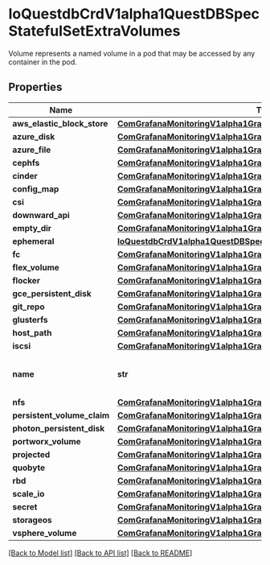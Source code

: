 # IoQuestdbCrdV1alpha1QuestDBSpecStatefulSetExtraVolumes

Volume represents a named volume in a pod that may be accessed by any container in the pod.
## Properties
Name | Type | Description | Notes
------------ | ------------- | ------------- | -------------
**aws_elastic_block_store** | [**ComGrafanaMonitoringV1alpha1GrafanaAgentSpecAwsElasticBlockStore**](ComGrafanaMonitoringV1alpha1GrafanaAgentSpecAwsElasticBlockStore.md) |  | [optional] 
**azure_disk** | [**ComGrafanaMonitoringV1alpha1GrafanaAgentSpecAzureDisk**](ComGrafanaMonitoringV1alpha1GrafanaAgentSpecAzureDisk.md) |  | [optional] 
**azure_file** | [**ComGrafanaMonitoringV1alpha1GrafanaAgentSpecAzureFile**](ComGrafanaMonitoringV1alpha1GrafanaAgentSpecAzureFile.md) |  | [optional] 
**cephfs** | [**ComGrafanaMonitoringV1alpha1GrafanaAgentSpecCephfs**](ComGrafanaMonitoringV1alpha1GrafanaAgentSpecCephfs.md) |  | [optional] 
**cinder** | [**ComGrafanaMonitoringV1alpha1GrafanaAgentSpecCinder**](ComGrafanaMonitoringV1alpha1GrafanaAgentSpecCinder.md) |  | [optional] 
**config_map** | [**ComGrafanaMonitoringV1alpha1GrafanaAgentSpecConfigMap**](ComGrafanaMonitoringV1alpha1GrafanaAgentSpecConfigMap.md) |  | [optional] 
**csi** | [**ComGrafanaMonitoringV1alpha1GrafanaAgentSpecCsi**](ComGrafanaMonitoringV1alpha1GrafanaAgentSpecCsi.md) |  | [optional] 
**downward_api** | [**ComGrafanaMonitoringV1alpha1GrafanaAgentSpecDownwardAPI**](ComGrafanaMonitoringV1alpha1GrafanaAgentSpecDownwardAPI.md) |  | [optional] 
**empty_dir** | [**ComGrafanaMonitoringV1alpha1GrafanaAgentSpecEmptyDir**](ComGrafanaMonitoringV1alpha1GrafanaAgentSpecEmptyDir.md) |  | [optional] 
**ephemeral** | [**IoQuestdbCrdV1alpha1QuestDBSpecStatefulSetEphemeral**](IoQuestdbCrdV1alpha1QuestDBSpecStatefulSetEphemeral.md) |  | [optional] 
**fc** | [**ComGrafanaMonitoringV1alpha1GrafanaAgentSpecFc**](ComGrafanaMonitoringV1alpha1GrafanaAgentSpecFc.md) |  | [optional] 
**flex_volume** | [**ComGrafanaMonitoringV1alpha1GrafanaAgentSpecFlexVolume**](ComGrafanaMonitoringV1alpha1GrafanaAgentSpecFlexVolume.md) |  | [optional] 
**flocker** | [**ComGrafanaMonitoringV1alpha1GrafanaAgentSpecFlocker**](ComGrafanaMonitoringV1alpha1GrafanaAgentSpecFlocker.md) |  | [optional] 
**gce_persistent_disk** | [**ComGrafanaMonitoringV1alpha1GrafanaAgentSpecGcePersistentDisk**](ComGrafanaMonitoringV1alpha1GrafanaAgentSpecGcePersistentDisk.md) |  | [optional] 
**git_repo** | [**ComGrafanaMonitoringV1alpha1GrafanaAgentSpecGitRepo**](ComGrafanaMonitoringV1alpha1GrafanaAgentSpecGitRepo.md) |  | [optional] 
**glusterfs** | [**ComGrafanaMonitoringV1alpha1GrafanaAgentSpecGlusterfs**](ComGrafanaMonitoringV1alpha1GrafanaAgentSpecGlusterfs.md) |  | [optional] 
**host_path** | [**ComGrafanaMonitoringV1alpha1GrafanaAgentSpecHostPath**](ComGrafanaMonitoringV1alpha1GrafanaAgentSpecHostPath.md) |  | [optional] 
**iscsi** | [**ComGrafanaMonitoringV1alpha1GrafanaAgentSpecIscsi**](ComGrafanaMonitoringV1alpha1GrafanaAgentSpecIscsi.md) |  | [optional] 
**name** | **str** | name of the volume. Must be a DNS_LABEL and unique within the pod. More info: https://kubernetes.io/docs/concepts/overview/working-with-objects/names/#names | 
**nfs** | [**ComGrafanaMonitoringV1alpha1GrafanaAgentSpecNfs**](ComGrafanaMonitoringV1alpha1GrafanaAgentSpecNfs.md) |  | [optional] 
**persistent_volume_claim** | [**ComGrafanaMonitoringV1alpha1GrafanaAgentSpecPersistentVolumeClaim**](ComGrafanaMonitoringV1alpha1GrafanaAgentSpecPersistentVolumeClaim.md) |  | [optional] 
**photon_persistent_disk** | [**ComGrafanaMonitoringV1alpha1GrafanaAgentSpecPhotonPersistentDisk**](ComGrafanaMonitoringV1alpha1GrafanaAgentSpecPhotonPersistentDisk.md) |  | [optional] 
**portworx_volume** | [**ComGrafanaMonitoringV1alpha1GrafanaAgentSpecPortworxVolume**](ComGrafanaMonitoringV1alpha1GrafanaAgentSpecPortworxVolume.md) |  | [optional] 
**projected** | [**ComGrafanaMonitoringV1alpha1GrafanaAgentSpecProjected**](ComGrafanaMonitoringV1alpha1GrafanaAgentSpecProjected.md) |  | [optional] 
**quobyte** | [**ComGrafanaMonitoringV1alpha1GrafanaAgentSpecQuobyte**](ComGrafanaMonitoringV1alpha1GrafanaAgentSpecQuobyte.md) |  | [optional] 
**rbd** | [**ComGrafanaMonitoringV1alpha1GrafanaAgentSpecRbd**](ComGrafanaMonitoringV1alpha1GrafanaAgentSpecRbd.md) |  | [optional] 
**scale_io** | [**ComGrafanaMonitoringV1alpha1GrafanaAgentSpecScaleIO**](ComGrafanaMonitoringV1alpha1GrafanaAgentSpecScaleIO.md) |  | [optional] 
**secret** | [**ComGrafanaMonitoringV1alpha1GrafanaAgentSpecSecret**](ComGrafanaMonitoringV1alpha1GrafanaAgentSpecSecret.md) |  | [optional] 
**storageos** | [**ComGrafanaMonitoringV1alpha1GrafanaAgentSpecStorageos**](ComGrafanaMonitoringV1alpha1GrafanaAgentSpecStorageos.md) |  | [optional] 
**vsphere_volume** | [**ComGrafanaMonitoringV1alpha1GrafanaAgentSpecVsphereVolume**](ComGrafanaMonitoringV1alpha1GrafanaAgentSpecVsphereVolume.md) |  | [optional] 

[[Back to Model list]](../README.md#documentation-for-models) [[Back to API list]](../README.md#documentation-for-api-endpoints) [[Back to README]](../README.md)


